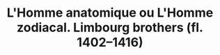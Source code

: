 ---
copyright: Public Domain
entry-by: Joana Chicau
entry-date: '2019-09-24'
entry-type: image
filename: anatomical-man-zodiac.md
image: wiki/Anatomical_Man.jpg
layout: image
source: ''
source-url: https://commons.wikimedia.org/wiki/File:Anatomical_Man.jpg
summary: Look at the signs of the zodiac. They correspond to each part of the body,
  starting with Pisces, the feet, and working up their way to the head, with Aries,
  the ram, that has sacred connotations. In each top corner are painted the arms of
  the Duke of Berry. Each area is complemented by four Latin inscriptions describing
  the properties of each sign according to the four complexions (hot, cold, wet or
  dry), the four temperaments (choleric, melancholic, sanguine and phlegmatic) and
  the four cardinal points - 'Aries, Leo and Sagittarius are warm and dry, choleric,
  masculine, Eastern' in the upper left; 'Taurus, Virgo and Capricorn are cold and
  dry, melancholy, female, Western' in the upper right; 'Gemini, Aquarius and Libra
  are hot and humid, sanguine, masculine, Southern' in the lower left; 'Cancer, Scorpio
  and Pisces are cold and wet, phlegmatic, feminine, Northern' in the lower right.
tags: [Boerhaave, COGWEB, Chinese, LSTM, Leiden, PGM, RNN, Ruysch, actors, aesthesis,
  agency, algorithm, analysis, anatomical, anatomy, androgynous, architecture, archive,
  artificialia, axis, black-box, body, botanical, brain, categories, categorization,
  channel, character recognition, chinese, classification, clustering, cnn, codes,
  cognition, collecting, collection, collections, colonialism, commodification, concept,
  conceptual-clustering, convolutional neural network, cost, counting, cut, cuts,
  cutting, datasets, demonstration, diagram, dimensionality, disgust, dissection,
  distance, domestication, elegance, epistemology, error, euclidean, evaluation, eye,
  figures, finger, forecasting, forensics, frame, freakish, geometry, gesture, gestures,
  gradient descent, graph, graphs, grouping, hacking, hand, hand writing, hands, hands-on,
  handwriting, hardware, history, human, human body, imagination, imperfect, inscription,
  instruments, joint, kmeans, knowledge, labeling, landmark, learning, location, machine
    learning, machines, materiality, meaning, measurement, memory, mnist, model, models,
  monsters, muscles, mystical, mythological, naturalia, nerves, nervous system, network,
  networks, neural networks, neural-anatomy, neuron, nonlinearity, observation, offline,
  online, ontologies, ontology, ontology-building, optimization, orientation, orthogonality,
  parallel, pca, perception, perceptron, perfection, performance, planes, poetic,
  position, prediction, preparation, preparations, projection, proportion, proportions,
  psychology, python, races, representation, representations, rhetoric, rnn, segments,
  selection, sensory experience, sensory perception, similarity, skeleton, skin, skull,
  skulls, space, sparseness, spectacle, spectators, speech, standard, statistic-ontology,
  statistical, statistical-ontology, svm, symbols, tacit, taxonomy, theatre, time-series,
  timeseries, tools, topological, training, treatise, trial, truth, type, typography,
  unsupervised, vision, visualization, wellcome, word2vec, writing, zodiac]
title: L'Homme anatomique ou L'Homme zodiacal. Limbourg brothers  (fl. 1402–1416)
weights: ['0', '0', '0', '0', '0', '0', '0', '0', '0', '0', '0', '0', '0', '0', '0.75',
  '0', '0', '0', '0', '0', '0', '0.89', '0', '0', '0', '0.81', '0', '0', '0', '0',
  '0', '0', '0', '0', '0', '0', '0', '0', '0', '0', '0', '0', '0', '0', '0', '0',
  '0', '0', '0', '0', '0', '0', '0', '0', '0', '0', '0', '0', '0', '0', '0', '0.91',
  '0', '0', '0', '0', '0', '0', '0', '0', '0', '0', '0', '0', '0', '0', '0', '0',
  '0', '0', '0', '0', '0', '0', '0', '0', '0', '0', '0', '0', '0', '0', '0', '0',
  '0', '0', '0', '0', '0', '0', '0', '0', '0', '0', '0', '0', '0', '0.94', '0', '0',
  '0', '0', '0', '0', '0', '0', '0', '0', '0', '0', '0', '0', '0', '0', '0', '0',
  '0', '0', '0', '0', '0', '0', '0', '0', '0', '0', '0', '0', '0', '0', '0', '0',
  '0', '0', '0', '0', '0', '0', '0', '0', '0', '0', '0', '0', '0', '0', '0', '0',
  '0', '0', '0', '0', '0', '0', '0', '0', '0', '0', '0', '0', '0', '0', '0', '0',
  '0', '0', '0', '0', '0', '0', '0', '0', '0', '0', '0', '0', '0', '0.97']
---
